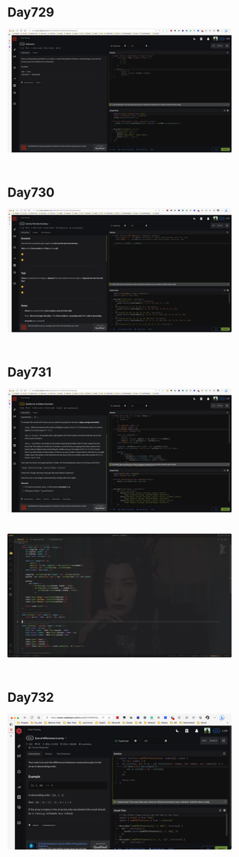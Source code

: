 # Day729

![day729](2307img.assets/day729.png)

&nbsp;

# Day730

![day730](2307img.assets/day730.png)

&nbsp;

# Day731

![day731(2)](2307img.assets/day731(2).png)

&nbsp;

![day731(1)](2307img.assets/day731(1).png)

&nbsp;

# Day732

![day732](2307img.assets/day732.png)